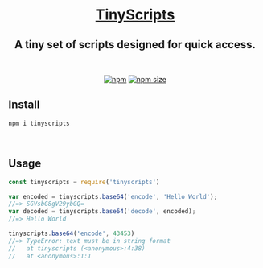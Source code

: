<h1 align="center"><a href="https://www.npmjs.com/package/tinyscripts" target="_blank"> TinyScripts </a></h1>

<h2 align="center"> A tiny set of scripts designed for quick access. </h2>
<br>
<div align="center">

[![npm](https://img.shields.io/npm/v/tinyscripts)](https://www.npmjs.com/package/tinyscripts)
[![npm size](https://img.shields.io/bundlephobia/min/tinyscripts)](https://www.npmjs.com/package/tinyscripts)
</div>

## Install
```
npm i tinyscripts
```
<br>

## Usage
```js
const tinyscripts = require('tinyscripts')

var encoded = tinyscripts.base64('encode', 'Hello World');
//=> SGVsbG8gV29ybGQ=
var decoded = tinyscripts.base64('decode', encoded);
//=> Hello World

tinyscripts.base64('encode', 43453)
//=> TypeError: text must be in string format
//   at tinyscripts (<anonymous>:4:38)
//   at <anonymous>:1:1
```
